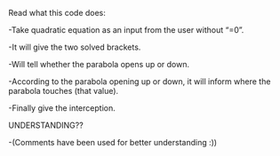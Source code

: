 Read what this code does:

-Take quadratic equation as an input from the user without “=0”.

-It will give the two solved brackets.

-Will tell whether the parabola opens up or down.

-According to the parabola opening up or down, it will inform where the parabola touches (that value).

-Finally give the interception.

UNDERSTANDING??

-(Comments have been used for better understanding :))
